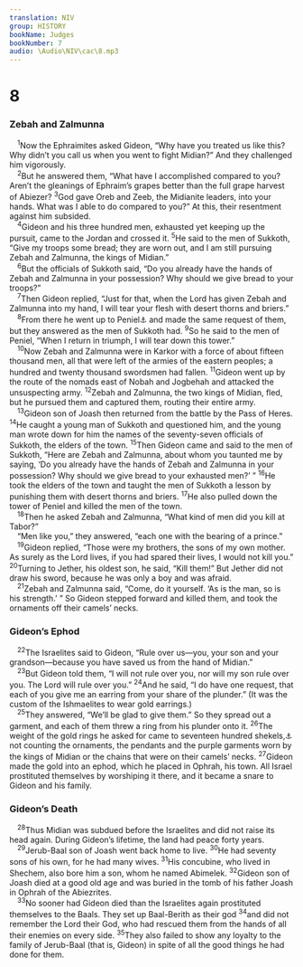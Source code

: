 ```yaml
---
translation: NIV
group: HISTORY
bookName: Judges 
bookNumber: 7
audio: \Audio\NIV\cac\8.mp3
---
```


<div class="title"><h1>8</h1><h3>Zebah and Zalmunna </h3></div>
<span class="verse cac_8_1"> <sup>1</sup>Now the Ephraimites asked Gideon, “Why have you treated us like this? Why didn’t you call us when you went to fight Midian?” And they challenged him vigorously. <br/></span>
<span class="verse cac_8_2"> <sup>2</sup>But he answered them, “What have I accomplished compared to you? Aren’t the gleanings of Ephraim’s grapes better than the full grape harvest of Abiezer? </span>
<span class="verse cac_8_3"><sup>3</sup>God gave Oreb and Zeeb, the Midianite leaders, into your hands. What was I able to do compared to you?” At this, their resentment against him subsided. <br/></span>
<span class="verse cac_8_4"> <sup>4</sup>Gideon and his three hundred men, exhausted yet keeping up the pursuit, came to the Jordan and crossed it. </span>
<span class="verse cac_8_5"><sup>5</sup>He said to the men of Sukkoth, “Give my troops some bread; they are worn out, and I am still pursuing Zebah and Zalmunna, the kings of Midian.” <br/></span>
<span class="verse cac_8_6"> <sup>6</sup>But the officials of Sukkoth said, “Do you already have the hands of Zebah and Zalmunna in your possession? Why should we give bread to your troops?” <br/></span>
<span class="verse cac_8_7"> <sup>7</sup>Then Gideon replied, “Just for that, when the Lord has given Zebah and Zalmunna into my hand, I will tear your flesh with desert thorns and briers.” <br/></span>
<span class="verse cac_8_8"> <sup>8</sup>From there he went up to Peniel<a data-toggle="tooltip" data-placement="bottom" title="Hebrew Penuel, a variant of Peniel ; also in verses 9 and 17">⚓</a> and made the same request of them, but they answered as the men of Sukkoth had. </span>
<span class="verse cac_8_9"><sup>9</sup>So he said to the men of Peniel, “When I return in triumph, I will tear down this tower.” <br/></span>
<span class="verse cac_8_10"> <sup>10</sup>Now Zebah and Zalmunna were in Karkor with a force of about fifteen thousand men, all that were left of the armies of the eastern peoples; a hundred and twenty thousand swordsmen had fallen. </span>
<span class="verse cac_8_11"><sup>11</sup>Gideon went up by the route of the nomads east of Nobah and Jogbehah and attacked the unsuspecting army. </span>
<span class="verse cac_8_12"><sup>12</sup>Zebah and Zalmunna, the two kings of Midian, fled, but he pursued them and captured them, routing their entire army. <br/></span>
<span class="verse cac_8_13"> <sup>13</sup>Gideon son of Joash then returned from the battle by the Pass of Heres. </span>
<span class="verse cac_8_14"><sup>14</sup>He caught a young man of Sukkoth and questioned him, and the young man wrote down for him the names of the seventy-seven officials of Sukkoth, the elders of the town. </span>
<span class="verse cac_8_15"><sup>15</sup>Then Gideon came and said to the men of Sukkoth, “Here are Zebah and Zalmunna, about whom you taunted me by saying, ‘Do you already have the hands of Zebah and Zalmunna in your possession? Why should we give bread to your exhausted men?’ ” </span>
<span class="verse cac_8_16"><sup>16</sup>He took the elders of the town and taught the men of Sukkoth a lesson by punishing them with desert thorns and briers. </span>
<span class="verse cac_8_17"><sup>17</sup>He also pulled down the tower of Peniel and killed the men of the town. <br/></span>
<span class="verse cac_8_18"> <sup>18</sup>Then he asked Zebah and Zalmunna, “What kind of men did you kill at Tabor?” <br/> “Men like you,” they answered, “each one with the bearing of a prince.” <br/></span>
<span class="verse cac_8_19"> <sup>19</sup>Gideon replied, “Those were my brothers, the sons of my own mother. As surely as the Lord lives, if you had spared their lives, I would not kill you.” </span>
<span class="verse cac_8_20"><sup>20</sup>Turning to Jether, his oldest son, he said, “Kill them!” But Jether did not draw his sword, because he was only a boy and was afraid. <br/></span>
<span class="verse cac_8_21"> <sup>21</sup>Zebah and Zalmunna said, “Come, do it yourself. ‘As is the man, so is his strength.’ ” So Gideon stepped forward and killed them, and took the ornaments off their camels’ necks. <br/></span>
<div class="title"><h3>Gideon’s Ephod </h3></div>
<span class="verse cac_8_22"> <sup>22</sup>The Israelites said to Gideon, “Rule over us—you, your son and your grandson—because you have saved us from the hand of Midian.” <br/></span>
<span class="verse cac_8_23"> <sup>23</sup>But Gideon told them, “I will not rule over you, nor will my son rule over you. The Lord will rule over you.” </span>
<span class="verse cac_8_24"><sup>24</sup>And he said, “I do have one request, that each of you give me an earring from your share of the plunder.” (It was the custom of the Ishmaelites to wear gold earrings.) <br/></span>
<span class="verse cac_8_25"> <sup>25</sup>They answered, “We’ll be glad to give them.” So they spread out a garment, and each of them threw a ring from his plunder onto it. </span>
<span class="verse cac_8_26"><sup>26</sup>The weight of the gold rings he asked for came to seventeen hundred shekels,<a data-toggle="tooltip" data-placement="bottom" title="That is, about 43 pounds or about 20 kilograms">⚓</a> not counting the ornaments, the pendants and the purple garments worn by the kings of Midian or the chains that were on their camels’ necks. </span>
<span class="verse cac_8_27"><sup>27</sup>Gideon made the gold into an ephod, which he placed in Ophrah, his town. All Israel prostituted themselves by worshiping it there, and it became a snare to Gideon and his family. <br/></span>
<div class="title"><h3>Gideon’s Death </h3></div>
<span class="verse cac_8_28"> <sup>28</sup>Thus Midian was subdued before the Israelites and did not raise its head again. During Gideon’s lifetime, the land had peace forty years. <br/></span>
<span class="verse cac_8_29"> <sup>29</sup>Jerub-Baal son of Joash went back home to live. </span>
<span class="verse cac_8_30"><sup>30</sup>He had seventy sons of his own, for he had many wives. </span>
<span class="verse cac_8_31"><sup>31</sup>His concubine, who lived in Shechem, also bore him a son, whom he named Abimelek. </span>
<span class="verse cac_8_32"><sup>32</sup>Gideon son of Joash died at a good old age and was buried in the tomb of his father Joash in Ophrah of the Abiezrites. <br/></span>
<span class="verse cac_8_33"> <sup>33</sup>No sooner had Gideon died than the Israelites again prostituted themselves to the Baals. They set up Baal-Berith as their god </span>
<span class="verse cac_8_34"><sup>34</sup>and did not remember the Lord their God, who had rescued them from the hands of all their enemies on every side. </span>
<span class="verse cac_8_35"><sup>35</sup>They also failed to show any loyalty to the family of Jerub-Baal (that is, Gideon) in spite of all the good things he had done for them. <br/></span>
